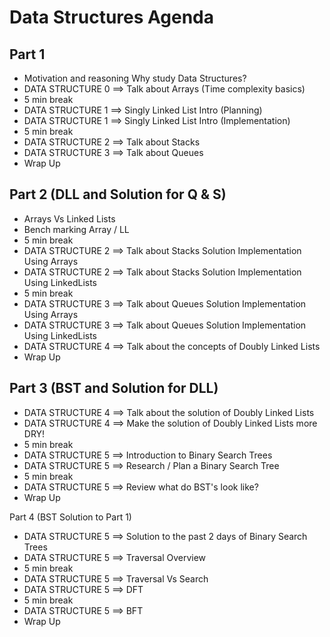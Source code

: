 # Data Structures Agenda

## Part 1
- Motivation and reasoning Why study Data Structures?
- DATA STRUCTURE 0 ==> Talk about Arrays (Time complexity basics)
- 5 min break
- DATA STRUCTURE 1 ==> Singly Linked List Intro (Planning)
- DATA STRUCTURE 1 ==> Singly Linked List Intro (Implementation)
- 5 min break
- DATA STRUCTURE 2 ==> Talk about Stacks
- DATA STRUCTURE 3 ==> Talk about Queues
- Wrap Up

## Part 2 (DLL and Solution for Q & S)
- Arrays Vs Linked Lists
- Bench marking Array / LL
- 5 min break
- DATA STRUCTURE 2 ==> Talk about Stacks Solution Implementation Using Arrays
- DATA STRUCTURE 2 ==> Talk about Stacks Solution Implementation Using LinkedLists
- 5 min break
- DATA STRUCTURE 3 ==> Talk about Queues Solution Implementation Using Arrays
- DATA STRUCTURE 3 ==> Talk about Queues Solution Implementation Using LinkedLists
- DATA STRUCTURE 4 ==>  Talk about the concepts of Doubly Linked Lists
- Wrap Up

## Part 3 (BST and Solution for DLL)
- DATA STRUCTURE 4 ==>  Talk about the solution of Doubly Linked Lists
- DATA STRUCTURE 4 ==>  Make the solution of Doubly Linked Lists more DRY!
- 5 min break
- DATA STRUCTURE 5 ==> Introduction to Binary Search Trees
- DATA STRUCTURE 5 ==> Research / Plan a Binary Search Tree
- 5 min break
- DATA STRUCTURE 5 ==> Review what do BST's look like?
- Wrap Up

Part 4 (BST Solution to Part 1)
- DATA STRUCTURE 5 ==> Solution to the past 2 days of Binary Search Trees
- DATA STRUCTURE 5 ==> Traversal Overview
- 5 min break
- DATA STRUCTURE 5 ==> Traversal Vs Search
- DATA STRUCTURE 5 ==> DFT
- 5 min break
- DATA STRUCTURE 5 ==> BFT
- Wrap Up